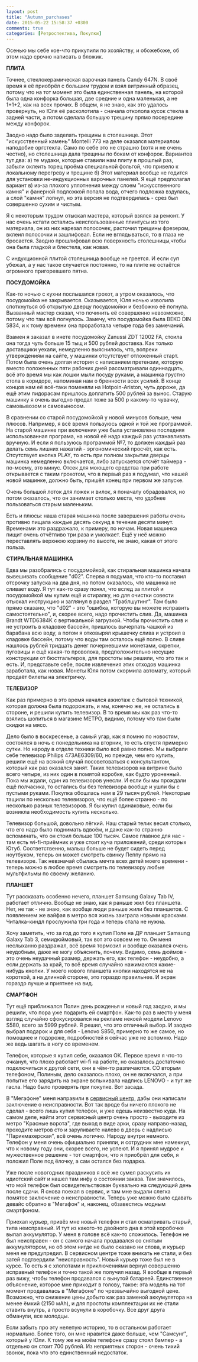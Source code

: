 ```yaml
---
layout: post
title: "Autumn_purchases"
date: 2015-05-22 15:58:37 +0300
comments: true
categories: [Ретроспектива, Покупки]
---
```

Осенью мы себе кое-что прикупили по хозяйству, и обожебоже, об этом надо срочно написать в бложик.

 **ПЛИТА**

Точнее, стеклокерамическая варочная панель Candy 647N. В своё время я её приобрёл с большим трудом и взял витринный образец, потому что на тот момент это была единственная панель, на которой была одна конфорка большая, две средние и одна маленькая, а не 1+1+2, как на всех прочих. В общем, я не знаю, как это удалось провернуть, но Юля её расколотила - сначала отколола кусок стекла в задней части, а потом сделала большую трещину прямо посередине между конфорок.

 Заодно надо было заделать трещины в столешнице. Этот "искусственный камень" Montelli 773 на деле оказался материалом наподобие оргстекла. Само по себе это не страшно (хотя и не очень честно), но столешница дала трещины по бокам от конфорок. Вариантов тут два: а) те мудаки, которые ставили нам плиту в прошлый раз, забыли оклеить торец проёма специальной фольгой, что привело к локальному перегреву и трещине б) Этот материал вообще не годится для установки не-индукционных варочных панелей. Я ещё предполагал вариант в) из-за плохого уплотнения между слоем "искусственного камня" и фанерной подложкой попала вода, отчего подложка вздулась, а слой "камня" лопнул, но эта версия не подтвердилась - срез был совершенно сухим и чистым. 

Я с некоторым трудом отыскал мастера, который взялся за ремонт. У нас очень кстати остались неиспользованные плинтусы из того материала, он из них нарезал полосочек, расточил трещины фрезером, вклеил полосочки и зашлифовал. Если не вглядываться, то в глаза не бросается. Заодно прошлифовал всю поверхность столешницы,чтобы она была гладкой и блестела, как новая.

С индукционной плитой столешница вообще не греется. И если суп убежал, а у нас такое случается постоянно, то на плите не остаётся огромного пригоревшего пятна.

**ПОСУДОМОЙКА**

Как-то ночью с кухни послышался грохот, а утром оказалось, что посудомойка не закрывается. Оказывается, Юля ночью изволила споткнуться об открытую дверцу посудомойки и безбожно её погнула. Вызванный мастер сказал, что починить её совершенно невозможно, потому что там всё погнулось. Замечу, что посудомойка была BEKO DIN 5834, и к тому времени она проработала четыре года без замечаний.

Взамен я заказал в инете посудомойку Zanussi ZDT 12002 FA, стоила она тогда чуть больше 15 тыщ и 500 рублей доставка. Как только доставщики уехали, немедленно выяснилось, что, вопреки утверждениям на сайте, у машинки отсутствует отложенный старт. Потом была очень долгая история с написанием претензии, которую вместо положенных пяти рабочих дней рассматривали одиннадцать, всё это время мы как лошки мыли посуду руками, а машинка грустно стола в коридоре, напоминая нам о бренности всех усилий. В конце концов нам её всё-таки поменяли на Hotpoin-Ariston, чуть дороже, да ещё этим пидорасам пришлось доплатить 500 рублей за вынос. Старую машинку я очень выгодно продал тоже за 500 р какому-то чувачку, самовывозом и самовыносом.

В сравнении со старой посудомойкой у новой минусов больше, чем плюсов. Например, я всё время пользуюсь одной и той же программой. На старой машинке при включении уже была установлена последняя использованная програма, на новой её надо каждый раз устанавливать вручную. И если я пользуюсь программой №7, то должен каждый раз делать семь лишних нажатий - эргономический просчёт, как есть. Отсутствует кнопка PLAY, то есть при полном закрытии дверцы машинка немедленно включается, либо запускается отсчёт таймера - по-моему, это минус. Отсек для моющего средства при работе открывается с таким грохотом, что в первый раз я подумал, что нашей новой машинке, должно быть, пришёл конец при первом же запуске.

Очень большой лоток для ложек и вилок, я поначалу обрадовался, но потом оказалось, что он занимает столько места, что удобнее пользоваться старым маленьким.

Есть и плюсы: наша старая машинка после завершения работы очень противно пищала каждые десять секунд в течение десяти минут. Временами это раздражало, к примеру, по ночам. Новая машинка пищит очень отчётливо три раза и умолкает. Ещё у неё можно переставлять верхнюю корзину по высоте, не знаю, какая от этого польза.

**СТИРАЛЬНАЯ МАШИНКА**

Едва мы разобрались с посудомойкой, как стиральная машинка начала вывешивать сообщение "d02". Сперва я подумал, что кто-то поставил отсрочку запуска на два дня, но потом оказалось, что машинка не сливает воду. Я тут как-то сразу понял, что вслед за плитой и посудомойкой мы купим ещё и стиралку, но для очистки совести отыскал инструкцию и заглянул в раздел "Траблшутинг". Там было прямо сказано, что "d02" - это "ошибка, которую вы можете исправить самостоятельно", и, скорее всего, надо прочистить слив. Да, машинка Brandt WTD6384K с вертикальной загрузкой. Чтобы прочистить слив и не устроить в кладовке бассейн, пришлось вычерпать чашкой из барабана всю воду, а потом я отковырял крышечку слива и устроил в кладовке бассейн, потому что воды там осталось ещё полно. В сливе нашлось рублей тридцать денег почерневшими монетами, скрепки, пуговицы и ещё какая-то проволока, предположительно несущие конструкции от бюстгальтеров, для простоты мы решили, что это так и есть. И, представьте себе, после извлечения этих отходов машинка заработала, как новая. Монеты Юля потом скормила автомату, который продаёт билеты на электричку.

**ТЕЛЕВИЗОР**

Как раз примерно в это время начался ажиотаж с бытовой техникой, которая должна была подорожать, и мы, конечно же, не остались в стороне, и решили купить телевизор. В то время мы как раз что-то взялись шопиться в магазине МЕТРО, видимо, потому что там были скидки на мясо.

Дело было в воскресенье, а самый угар, как я помню по новостям, состоялся в ночь с понедельника на вторник, то есть спустя примерно сутки. Но народу  в отделе техники было всё равно полно. Мы выбрали себе телевизор Philips 47ЗАЕ6309/60, но прежде, чем его купить, решили ещё на всякий случай посоветоваться с консультантом, который как раз оказался занят. Таких телевизоров на витрине было всего четыре, из них один в помятой коробке, как будто уроненный. Пока мы ждали, один из телевизоров унесли. И если бы мы прождали ещё полчасика, то остались бы без телевизора вообще и ушли бы с пустыми руками. Покупка обошлась нам в 29 тысяч рублей. Некоторые тащили по несколько телевизоров, что ещё более странно - по несколько разных телевизоров. Я бы купил одинаковые, если бы возникла необходимость купить несколько.

Телевизор большой, довольно лёгкий. Наш старый телик весил столько, что его надо было поднимать вдвоём, и даже как-то странно вспоминать, что он стоил больше 100 тысяч. Самое главное для нас - там есть wi-fi-приёмник и уже стоит куча приложений, среди которых Ютуб. Соответственно, малыш больше не будет сидеть перед ноутбуком, теперь он может смотреть свинку Пеппу прямо на телевизоре. Так невзначай сбылась мечта всех детей моего времени - теперь можно в любое время смотреть по телевизору любые мультфильмы по своему желанию.

**ПЛАНШЕТ**

Тут рассказать особенно нечего, планшет Samsung Galaxy Tab IV, работает отлично. Вообще не знаю, как я раньше жил без планшета. Нет, не так - не знаю, как вообще люди раньше жили без планшетов. С появлением же вайфая в метро вся жизнь заиграла новыми красками. Читалка-киндл прослужила три года и теперь стала не нужна. 

Хочу заметить, что за год до того я купил Поле на ДР планшет Samsung Galaxy Tab 3, семидюймовый, так вот это совсем не то. Он меня неслыханно раздражал, всё время тормозил и вообще оказался очень неудобным, даже не могу объяснить, почему. Видимо, семь дюймов - это очень неудачный размер, держать его, как телефон - неудобно, а если держать за край, то всё время случайно нажимаются какие-нибудь кнопки. У моего нового планшета кнопки находятся не на короткой, а на длинной стороне, это гораздо правильнее. И экран гораздо лучше и приятнее на вид.

**СМАРТФОН**

Тут ещё приближался Полин день рожденья и новый год заодно, и мы решили, что пора уже подарить ей смартфон. Как-то раз в место у меня взгляд случайно сфокусировался на рекламе некоей модели Lenovo S580, всего за 5999 рублей. Я решил, что это отличный выбор. И заодно выбрал подарок и для себя - Lenovo S850, примерно то же самое, но помощнее и подороже, подробностей я сейчас уже не вспомню. Надо же ведь шагать в ногу со временем.

Телефон, которые я купил себе, оказался ОК. Первое время я что-то очканул, что плохо работает wi-fi на работе, но оказалось достаточно подключиться к другой сети, они в чём-то различаются. СО вторым телефоном, Полиным, дело оказалось плохо, он не включался, а при попытке его зарядить на экране вспыхивала надпись LENOVO - и тут же гасла. Надо было проверять при покупке. Вот засада.

В "Мегафоне" меня направили в [сервисный центр](http://www.pro-service.su/), дабы они написали заключение о неисправности. Вот так вроде бы ничего плохого не сделал - всего лишь купил телефон, и уже едешь неизвестно куда. На самом деле, найти этот сервисный центр очень просто - выходите из метро "Красные ворота", где выход в виде арки, сразу направо-назад, проходите метров сто и заруливаете налево в дверь с надписью "Парикмахерская", всё очень логично. Народу внутри немного. Телефон у меня очень официально приняли, и сотрудник мне намекнул, что к новому году они, скорее всего, не успеют. И я принял мудрое и мужественное решение - тот смартфон, что я приобрёл для себя, я положил Поле под ёлочку, а сам остался без подарка.

Уже после новогодних праздников я всё же сумел раскусить их идиотский сайт и нашел там инфу о состоянии заказа. Там значилось, что мой телефон был освидетельствован буквально на следующий день после сдачи. Я снова поехал в сервис, и там мне выдали слегка помятое заключение о неисправности. Теперь уже можно было сдавать девайс обратно в "Мегафон" и, наконец, обзавестись модным смартфоном.

Приехал курьер, привёз мне новый телефон и стал осматривать старый, типа неисправный. И тут из какого-то двойного дна в этой коробочке выпал аккумулятор. У меня в голове всё как-то сложилось. Телефон не был неисправен - он с самого начала продавался со снятым аккумулятором, но об этом нигде не было сказано ни слова, и курьер меня не предупредил. В сервисном центре тоже вникать не стали, и без затей подтвердили "неисправность". Новый курьер тоже был не в курсе. То есть я с хлопотами и приключениями вернул совершенно исправный телефон и точно такой же получил назад. Я вообще в первый раз вижу, чтобы телефон продавался с вынутой батареей. Единственное объяснение, которое мне приходит в голову, такое: эта модель на тот момент продавалась в "Мегафоне" по чрезвычайно выгодной цене. Возможно, что снижение цены добыто как раз заменой аккумулятора на менее ёмкий (2150 мАh), и для простоты комплектации их не стали ставить внутрь, а просто всунули в коробочку. Все друг друга обманули, все молодцы.

Если забыть про эту нелепую историю,  то в остальном работает нормально. Более того, он мне нравится даже больше, чем "Самсунг", который у Юли. К тому же на моём телефоне сразу стоял бампер - а отдельно он стоит 700 рублей. Из неприятных сторон - очень тихий звонок, пока что это единственный недостаток.